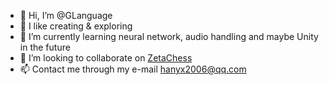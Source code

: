 - 👋 Hi, I’m @GLanguage
- 👀 I like creating & exploring
- 🌱 I’m currently learning neural network, audio handling and maybe Unity in the future
- 💞️ I’m looking to collaborate on [ZetaChess](https://www.github.com/GLanguage/ZetaChess)
- 📫 Contact me through my e-mail hanyx2006@qq.com
